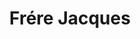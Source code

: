 ---
layout: post
title: Frére Jacques
arranger: Andreas
pagecount: 5
difficulty: 2
categories: francais
---
